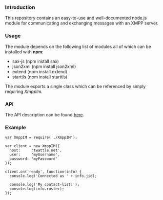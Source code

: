 ### Introduction

This repository contains an easy-to-use and well-documented node.js module for
communicating and exchanging messages with an XMPP server.

### Usage

The module depends on the following list of modules all of which can be
installed with **npm**:

 * sax-js	(npm install sax)
 * json2xml	(npm install json2xml)
 * extend	(npm install extend)
 * starttls	(npm install starttls)
 
The module exports a single class which can be referenced by simply
requiring *XmppIm*.
 
### API

The API description can be found [here](API.md).

### Example

    var XmppIM = require('./XmppIM');
    
    var client = new XmppIM({
      host:     'twattle.net',
      user:     'myUsername',
      password: 'myPassword'
    });
    
    client.on('ready', function(info) {
      console.log('Connected as ' + info.jid);

      console.log('My contact-list:');
      console.log(info.roster);
    });

